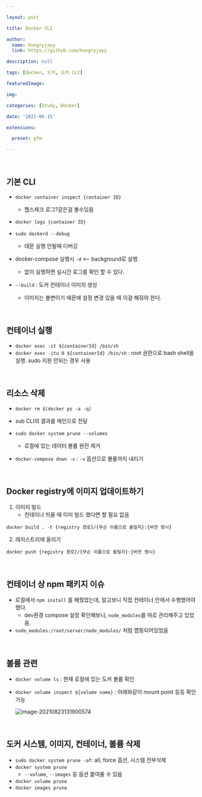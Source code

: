 ```yaml
---

layout: post

title: Docker CLI

author: 
  name: hungryjayy
  link: https://github.com/hungryjayy

description: null

tags: [docker, 도커, 도커 CLI]

featuredImage: 

img: 

categories: [Study, Docker]

date: '2021-06-15'

extensions:

  preset: gfm

---
```


<br>

## 기본 CLI

* `docker container inspect {container ID}`
  * 헬스체크 로그?같은걸 볼수있음

* `docker logs {container ID}`

* `sudo dockerd --debug`
  * 데몬 실행 안될때 디버깅

* docker-compose 실행시 `-d` <-- background로 실행
  * 없이 실행하면 실시간 로그를 확인 할 수 있다.

* `--build` : 도커 컨테이너 이미지 생성
  * 이미지는 불변이기 때문에 설정 변경 있을 때 이걸 해줘야 한다.

<br>

## 컨테이너 실행

* `docker exec -it ${containerId} /bin/sh` 
* `docker exec -itu 0 ${containerId} /bin/sh` : root 권한으로 bash shell을 실행. sudo 지원 안되는 경우 사용

<br>

## 리소스 삭제

*  `docker rm $(docker ps -a -q)`
  * sub CLI의 결과를 메인으로 전달

* `sudo docker system prune --volumes`
  * 로컬에 있는 데이터 볼륨 완전 제거

* `docker-compose down -v` : `-v` 옵션으로 볼륨까지 내리기

<br>

## Docker registry에 이미지 업데이트하기

1. 이미지 빌드
   * 컨테이너 띄울 때 이미 빌드 했다면 할 필요 없음

```
docker build . -t {registry 경로}/{무슨 이름으로 올릴지}:{버전 명시}
```

2. 레지스트리에 올리기

```
docker push {registry 경로}/{무슨 이름으로 올릴지}:{버전 명시}
```

<br>

## 컨테이너 상 npm 패키지 이슈

* 로컬에서 `npm install` 를 해줬었는데, 알고보니 직접 컨테이너 안에서 수행했어야 했다.
  * dev환경 compose 설정 확인해보니, `node_modules`를 따로 관리해주고 있었음.
* `node_modules:/root/server/node_modules/` 처럼 맵핑되어있었음

<br>

## 볼륨 관련

* `docker volume ls` : 현재 로컬에 있는 도커 볼륨 확인

* `docker volume inspect ${volume name}` : 아래와같이 mount point 등등 확인 가능

  ![image-20210823131900574](https://hungryjayy.github.io/assets/img/Docker/inspect.png)

<br>

## 도커 시스템, 이미지, 컨테이너, 볼륨 삭제

* `sudo docker system prune -af`: all, force 옵션, 시스템 전부삭제
* `docker system prune`
  * `--volume`, `--images` 등 옵션 붙여줄 수 있음
* `docker volume prune`
* `docker images prune`
